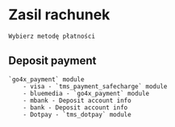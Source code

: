 # Zasil rachunek
    Wybierz metodę płatności

## Deposit payment
    `go4x_payment` module
        - visa - `tms_payment_safecharge` module
        - bluemedia - `go4x_payment` module
        - mbank - Deposit account info
        - bank - Deposit account info
        - Dotpay - `tms_dotpay` module

